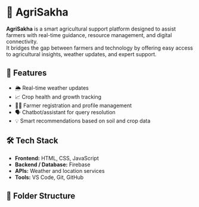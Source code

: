 # 🌾 AgriSakha

**AgriSakha** is a smart agricultural support platform designed to assist farmers with real-time guidance, resource management, and digital connectivity.  
It bridges the gap between farmers and technology by offering easy access to agricultural insights, weather updates, and expert support.


## 🚀 Features

- 🌦️ Real-time weather updates  
- 📈 Crop health and growth tracking  
- 🧑‍🌾 Farmer registration and profile management  
- 🗣️ Chatbot/assistant for query resolution  
- 💡 Smart recommendations based on soil and crop data  


## 🛠️ Tech Stack

- **Frontend:** HTML, CSS, JavaScript  
- **Backend / Database:** Firebase  
- **APIs:** Weather and location services  
- **Tools:** VS Code, Git, GitHub  


## 📂 Folder Structure

